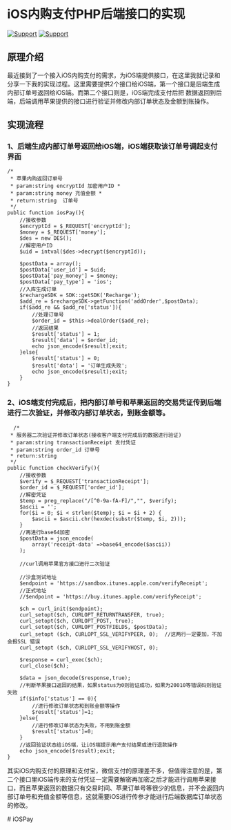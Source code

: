 # iOS内购支付PHP后端接口的实现
[![Support](https://img.shields.io/badge/support-PHP-blue.svg?style=flat)](http://www.php.net/)
[![Support](https://img.shields.io/badge/support-ThinkPHP-red.svg?style=flat)](http://www.thinkphp.cn/)

## 原理介绍
最近接到了一个接入iOS内购支付的需求，为iOS端提供接口，在这里我就记录和分享一下我的实现过程。这里需要提供2个接口给iOS端，第一个接口是后端生成内部订单号返回给iOS端。而第二个接口则是，iOS端完成支付后把
数据返回到后端，后端调用苹果提供的接口进行验证并修改内部订单状态及金额到账操作。

## 实现流程
### 1、后端生成内部订单号返回给iOS端，iOS端获取该订单号调起支付界面	
	/*
     * 苹果内购返回订单号
     * param:string encryptId 加密用户ID *
     * param:string money 充值金额 *
     * return:string  订单号
     */
    public function iosPay(){
 		//接收参数
        $encryptId = $_REQUEST['encryptId'];
        $money = $_REQUEST['money'];
        $des = new DES();
        //解密用户ID
        $uid = intval($des->decrypt($encryptId));

        $postData = array();
        $postData['user_id'] = $uid;
        $postData['pay_money'] = $money;
        $postData['pay_type'] = 'ios';
        //入库生成订单
        $rechargeSDK = SDK::getSDK('Recharge');
        $add_re = $rechargeSDK->getFunction('addOrder',$postData);
        if($add_re && $add_re['status']){
      		//处理订单号
			$order_id = $this->dealOrder($add_re);
			//返回结果
			$result['status'] = 1;
			$result['data'] = $order_id;
			echo json_encode($result);exit;
        }else{
            $result['status'] = 0;
			$result['data'] = '订单生成失败';
			echo json_encode($result);exit;
        }
    }
### 2、iOS端支付完成后，把内部订单号和苹果返回的交易凭证传到后端进行二次验证，并修改内部订单状态，到账金额等。
      /*
     * 服务器二次验证并修改订单状态(接收客户端支付完成后的数据进行验证)
     * param:string transactionReceipt 支付凭证
     * param:string order_id 订单号
     * return:string
     */
    public function checkVerify(){
		//接收参数
        $verify = $_REQUEST['transactionReceipt'];
        $order_id = $_REQUEST['order_id'];
		//解密凭证
        $temp = preg_replace("/[^0-9a-fA-F]/","", $verify);
        $ascii = '';
        for($i = 0; $i < strlen($temp); $i = $i + 2) {
            $ascii = $ascii.chr(hexdec(substr($temp, $i, 2)));
        }
        //再进行base64加密
        $postData = json_encode(
            array('receipt-data' =>base64_encode($ascii))
        );

        //curl调用苹果官方接口进行二次验证

		//沙盒测试地址
        $endpoint = 'https://sandbox.itunes.apple.com/verifyReceipt';
		//正式地址
        //$endpoint = 'https://buy.itunes.apple.com/verifyReceipt';

        $ch = curl_init($endpoint);
        curl_setopt($ch, CURLOPT_RETURNTRANSFER, true);
        curl_setopt($ch, CURLOPT_POST, true);
        curl_setopt($ch, CURLOPT_POSTFIELDS, $postData);
        curl_setopt ($ch, CURLOPT_SSL_VERIFYPEER, 0);  //这两行一定要加，不加会报SSL 错误
        curl_setopt ($ch, CURLOPT_SSL_VERIFYHOST, 0);

        $response = curl_exec($ch);
        curl_close($ch);
		
        $data = json_decode($response,true);
		//判断苹果接口返回的结果，如果status为0则验证成功，如果为20010等错误码则验证失败
        if($info['status'] == 0){
            //进行修改订单状态和到账金额等操作
			$result['status']=1;
        }else{
            //进行修改订单状态为失败，不用到账金额
			$result['status']=0;
        }
		//返回验证状态给iOS端，让iOS端提示用户支付结果或进行退款操作
        echo json_encode($result);exit;
    }

其实iOS内购支付的原理和支付宝，微信支付的原理差不多，但值得注意的是，第二个接口里iOS端传来的支付凭证一定需要解密再加密之后才能进行调用苹果接口，而且苹果返回的数据只有交易时间、苹果订单号等很少的信息，并不会返回内部订单号和充值金额等信息，这就需要iOS进行传参才能进行后端数据库订单状态的修改。

#   i O S P a y  
 